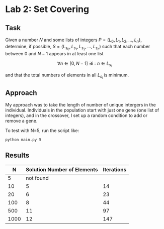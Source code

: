 # Lab 2: Set Covering

## Task

Given a number $N$ and some lists of integers $P = (L_0, L_1, L_2, ..., L_n)$, 
determine, if possible, $S = (L_{s_0}, L_{s_1}, L_{s_2}, ..., L_{s_n})$
such that each number between $0$ and $N-1$ appears in at least one list

$$\forall n \in [0, N-1] \ \exists i : n \in L_{s_i}$$

and that the total numbers of elements in all $L_{s_i}$ is minimum. 

## Approach
My approach was to take the length of number of unique intergers in the 
individual. Individuals in the population start with just one gene (one list of integers),
and in the crossover, I set up a random condition to add or remove a gene.

To test with N=5, run the script like:
```bash
python main.py 5
```

## Results
| N             | Solution Number of Elements  | Iterations    |
| ------------- | ---------------------------- | ------------- |
| 5             | not found                    |               |
| 10            | 5                            | 14            |
| 20            | 6                            | 23            |
| 100           | 8                            | 44            |
| 500           | 11                           | 97            |
| 1000          | 12                           | 147           |

